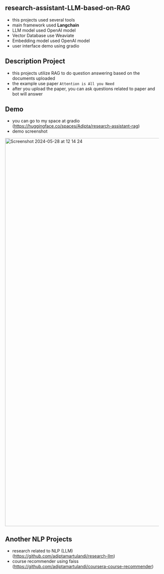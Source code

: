 ## research-assistant-LLM-based-on-RAG
- this projects used several tools
- main framework used **Langchain**
- LLM model used OpenAI model
- Vector Database use Weaviate
- Embedding model used OpenAI model
- user interface demo using gradio

## Description Project
- this projects utilize RAG to do question answering based on the documents uploaded
- the example use paper `Attention is All you Need`
- after you upload the paper, you can ask questions related to paper and bot will answer

## Demo
- you can go to my space at gradio (https://huggingface.co/spaces/Adipta/research-assistant-rag)
- demo screenshot
<img width="1269" alt="Screenshot 2024-05-28 at 12 14 24" src="https://github.com/adiptamartulandi/research-assistant-LLM-based-on-RAG/assets/53418888/7d664f5a-4724-4bd4-ba46-c3c1848944c0">

## Another NLP Projects
- research related to NLP (LLM) (https://github.com/adiptamartulandi/research-llm)
- course recommender using faiss (https://github.com/adiptamartulandi/coursera-course-recommender)
